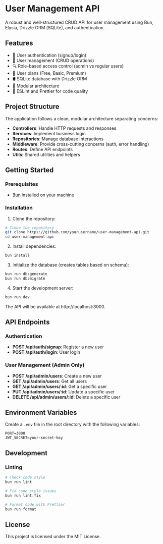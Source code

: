 # User Management API

A robust and well-structured CRUD API for user management using Bun, Elysia, Drizzle ORM (SQLite), and authentication.

## Features

- 🔐 User authentication (signup/login)
- 👤 User management (CRUD operations)
- 🔍 Role-based access control (admin vs regular users)
- 📝 User plans (Free, Basic, Premium)
- 🛢️ SQLite database with Drizzle ORM
- 🧩 Modular architecture
- 📏 ESLint and Prettier for code quality

## Project Structure

The application follows a clean, modular architecture separating concerns:

- **Controllers**: Handle HTTP requests and responses
- **Services**: Implement business logic
- **Repositories**: Manage database interactions
- **Middleware**: Provide cross-cutting concerns (auth, error handling)
- **Routes**: Define API endpoints
- **Utils**: Shared utilities and helpers

## Getting Started

### Prerequisites

- [Bun](https://bun.sh/) installed on your machine

### Installation

1. Clone the repository:

```bash
# Clone the repository
git clone https://github.com/yourusername/user-management-api.git
cd user-management-api
```

2. Install dependencies:

```bash
bun install
```

3. Initialize the database (creates tables based on schema):

```bash
bun run db:generate
bun run db:migrate
```

4. Start the development server:

```bash
bun run dev
```

The API will be available at http://localhost:3000.

## API Endpoints

### Authentication

- **POST /api/auth/signup**: Register a new user
- **POST /api/auth/login**: User login

### User Management (Admin Only)

- **POST /api/admin/users**: Create a new user
- **GET /api/admin/users**: Get all users
- **GET /api/admin/users/:id**: Get a specific user
- **PUT /api/admin/users/:id**: Update a specific user
- **DELETE /api/admin/users/:id**: Delete a specific user

## Environment Variables

Create a `.env` file in the root directory with the following variables:

```env
PORT=3000
JWT_SECRET=your-secret-key
```

## Development

### Linting

```bash
# Check code style
bun run lint

# Fix code style issues
bun run lint:fix

# Format code with Prettier
bun run format
```

## License

This project is licensed under the MIT License.